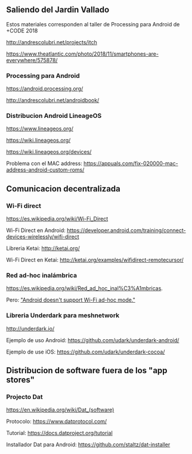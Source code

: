 ## Saliendo del Jardin Vallado

Estos materiales corresponden al taller de Processing para Android de +CODE 2018

http://andrescolubri.net/projects/itch

https://www.theatlantic.com/photo/2018/11/smartphones-are-everywhere/575878/

### Processing para Android

https://android.processing.org/

http://andrescolubri.net/androidbook/

### Distribucion Android LineageOS 

https://www.lineageos.org/

https://wiki.lineageos.org/

https://wiki.lineageos.org/devices/

Problema con el MAC address: https://appuals.com/fix-020000-mac-address-android-custom-roms/

## Comunicacion decentralizada

### Wi-Fi direct

https://es.wikipedia.org/wiki/Wi-Fi_Direct

Wi-Fi Direct en Android: https://developer.android.com/training/connect-devices-wirelessly/wifi-direct

Libreria Ketai: http://ketai.org/

Wi-Fi Direct en Ketai: http://ketai.org/examples/wifidirect-remotecursor/

### Red ad-hoc inalámbrica

https://es.wikipedia.org/wiki/Red_ad_hoc_inal%C3%A1mbricas. 

Pero: ["Android doesn't support Wi-Fi ad-hoc mode."](https://developer.android.com/training/connect-devices-wirelessly/wifi-direct)

### Libreria Underdark para meshnetwork

http://underdark.io/

Ejemplo de uso Android: https://github.com/udark/underdark-android/

Ejemplo de use iOS: https://github.com/udark/underdark-cocoa/

## Distribucion de software fuera de los "app stores"

### Projecto Dat

https://en.wikipedia.org/wiki/Dat_(software)

Protocolo: https://www.datprotocol.com/

Tutorial: https://docs.datproject.org/tutorial

Installador Dat para Android: https://github.com/staltz/dat-installer

